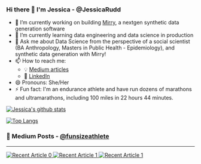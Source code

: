 ### Hi there 👋 I'm Jessica - @JessicaRudd

- 🔭 I’m currently working on building [Mirry](https://mirry.ai/main), a nextgen synthetic data generation software
- 🌱 I’m currently learning data engineering and data science in production
- 💬 Ask me about Data Science from the perspective of a social scientist (BA Anthropology, Masters in Public Health - Epidemiology), and synthetic data generation with Mirry!
- 📫 How to reach me: 
  - :bulb: [Medium articles](https://medium.com/@funsizeathlete)
  - :office: [LinkedIn](https://www.linkedin.com/in/jmrudd/)
- 😄 Pronouns: She/Her
- ⚡ Fun fact: I'm an endurance athlete and have run dozens of marathons and ultramarathons, including 100 miles in 22 hours 44 minutes. 

[![Jessica's github stats](https://github-readme-stats.vercel.app/api?username=JessicaRudd&count_private=true&show_icons=true&theme=radical&hide_rank=false)](https://github.com/JessicaRudd/github-readme-stats)

[![Top Langs](https://github-readme-stats.vercel.app/api/top-langs/?username=JessicaRudd)](https://github.com/JessicaRudd/github-readme-stats)

### :pencil: Medium Posts - [@funsizeathlete](https://funsizeathlete.medium.com/)
---
<a target="_blank" href="https://github-readme-medium-recent-article.vercel.app/medium/@funsizeathlete/0"><img src="https://github-readme-medium-recent-article.vercel.app/medium/@funsizeathlete/0" alt="Recent Article 0">
<a target="_blank" href="https://github-readme-medium-recent-article.vercel.app/medium/@funsizeathlete/0"><img src="https://github-readme-medium-recent-article.vercel.app/medium/@funsizeathlete/1" alt="Recent Article 1">
<a target="_blank" href="https://github-readme-medium-recent-article.vercel.app/medium/@funsizeathlete/0"><img src="https://github-readme-medium-recent-article.vercel.app/medium/@funsizeathlete/2" alt="Recent Article 1">
